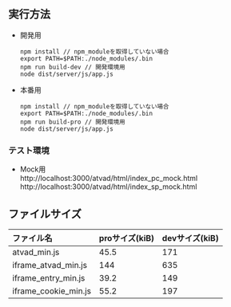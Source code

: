 ## 実行方法
  - 開発用
    ```$npm
    npm install // npm_moduleを取得していない場合
    export PATH=$PATH:./node_modules/.bin
    npm run build-dev // 開発環境用
    node dist/server/js/app.js
    ```

  - 本番用
    ```$npm
    npm install // npm_moduleを取得していない場合
    export PATH=$PATH:./node_modules/.bin
    npm run build-pro // 開発環境用
    node dist/server/js/app.js
    ```

### テスト環境
  - Mock用  
  http://localhost:3000/atvad/html/index_pc_mock.html
  http://localhost:3000/atvad/html/index_sp_mock.html

## ファイルサイズ

ファイル名|proサイズ(kiB)|devサイズ(kiB)
|:---|:---|:---|
|atvad_min.js|45.5|171|
|iframe_atvad_min.js|144|635|
|iframe_entry_min.js|39.2|149|
|iframe_cookie_min.js|55.2|197|